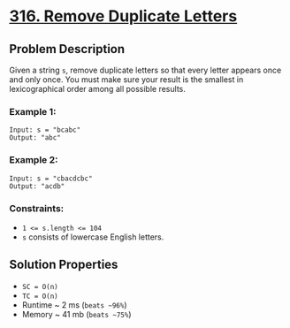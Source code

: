 # [316. Remove Duplicate Letters](https://leetcode.com/problems/remove-duplicate-letters/description)

## Problem Description

Given a string `s`, remove duplicate letters so that every letter appears once and only once. You must make sure your result is
the smallest in lexicographical order
among all possible results.

### Example 1:
```
Input: s = "bcabc"
Output: "abc"
```
### Example 2:
```
Input: s = "cbacdcbc"
Output: "acdb"
```

### Constraints:

* `1 <= s.length <= 104`
* `s` consists of lowercase English letters.

## Solution Properties

* `SC = O(n)`
* `TC = O(n)`
* Runtime ~ 2 ms (`beats ~96%`)
* Memory ~ 41 mb (`beats ~75%`)